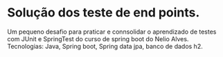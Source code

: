<h1>
Solução dos teste de end points.
</h1>

<p>Um pequeno desafio para praticar e connsolidar o aprendizado de testes com JUnit e SpringTest do curso de spring boot do Nelio Alves.
Tecnologias: Java, Spring boot, Spring data jpa, banco de dados h2.
</p>
